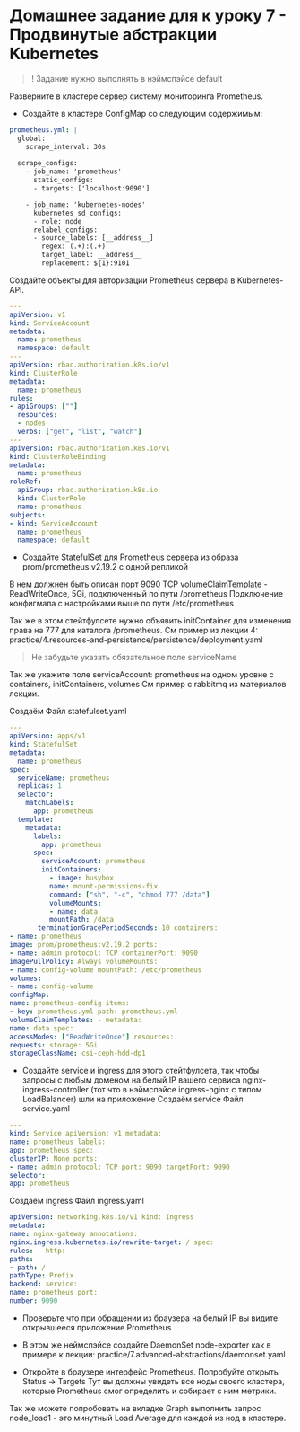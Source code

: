 # Домашнее задание для к уроку 7 - Продвинутые абстракции Kubernetes

> ! Задание нужно выполнять в нэймспэйсе default

Разверните в кластере сервер системy мониторинга Prometheus.

* Создайте в кластере ConfigMap со следующим содержимым:

```yaml
prometheus.yml: |
  global:
    scrape_interval: 30s
  
  scrape_configs:
    - job_name: 'prometheus'
      static_configs:
      - targets: ['localhost:9090']

    - job_name: 'kubernetes-nodes'
      kubernetes_sd_configs:
      - role: node
      relabel_configs:
      - source_labels: [__address__]
        regex: (.+):(.+)
        target_label: __address__
        replacement: ${1}:9101
```

Создайте объекты для авторизации Prometheus сервера в Kubernetes-API.

```yaml
---
apiVersion: v1
kind: ServiceAccount
metadata:
  name: prometheus
  namespace: default
---
apiVersion: rbac.authorization.k8s.io/v1
kind: ClusterRole
metadata:
  name: prometheus
rules:
- apiGroups: [""]
  resources:
  - nodes
  verbs: ["get", "list", "watch"]
---  
apiVersion: rbac.authorization.k8s.io/v1
kind: ClusterRoleBinding
metadata:
  name: prometheus
roleRef:
  apiGroup: rbac.authorization.k8s.io
  kind: ClusterRole
  name: prometheus
subjects:
- kind: ServiceAccount
  name: prometheus
  namespace: default
```

* Создайте StatefulSet для Prometheus сервера из образа prom/prometheus:v2.19.2 с одной репликой

В нем должнен быть описан порт 9090 TCP
volumeClaimTemplate - ReadWriteOnce, 5Gi, подключенный по пути /prometheus
Подключение конфигмапа с настройками выше по пути /etc/prometheus

Так же в этом стейтфулсете нужно объявить initContainer для изменения права на 777 для каталога /prometheus.
См пример из лекции 4: practice/4.resources-and-persistence/persistence/deployment.yaml

> Не забудьте указать обязательное поле serviceName

Так же укажите поле serviceAccount: prometheus на одном уровне с containers, initContainers, volumes
См пример с rabbitmq из материалов лекции.

Создаём
Файл statefulset.yaml
```yaml
---
apiVersion: apps/v1 
kind: StatefulSet 
metadata:
  name: prometheus 
spec:
  serviceName: prometheus 
  replicas: 1
  selector:
    matchLabels:
      app: prometheus
  template: 
    metadata: 
      labels:
        app: prometheus 
      spec:
        serviceAccount: prometheus 
        initContainers:
          - image: busybox
          name: mount-permissions-fix
          command: ["sh", "-c", "chmod 777 /data"] 
          volumeMounts:
          - name: data
          mountPath: /data 
       terminationGracePeriodSeconds: 10 containers:
- name: prometheus
image: prom/prometheus:v2.19.2 ports:
- name: admin protocol: TCP containerPort: 9090
imagePullPolicy: Always volumeMounts:
- name: config-volume mountPath: /etc/prometheus
volumes:
- name: config-volume
configMap:
name: prometheus-config items:
- key: prometheus.yml path: prometheus.yml
volumeClaimTemplates: - metadata:
name: data spec:
accessModes: ["ReadWriteOnce"] resources:
requests: storage: 5Gi
storageClassName: csi-ceph-hdd-dp1
```
* Создайте service и ingress для этого стейтфулсета, так чтобы запросы с любым доменом на белый IP
вашего сервиса nginx-ingress-controller (тот что в нэймспэйсе ingress-nginx с типом LoadBalancer)
шли на приложение
Создаём service
Файл service.yaml
```yaml
---
kind: Service apiVersion: v1 metadata:
name: prometheus labels:
app: prometheus spec:
clusterIP: None ports:
- name: admin protocol: TCP port: 9090 targetPort: 9090
selector:
app: prometheus
```

Создаём ingress
Файл ingress.yaml
```yaml
apiVersion: networking.k8s.io/v1 kind: Ingress
metadata:
name: nginx-gateway annotations:
nginx.ingress.kubernetes.io/rewrite-target: / spec:
rules: - http:
paths:
- path: /
pathType: Prefix
backend: service:
name: prometheus port:
number: 9090
```
* Проверьте что при обращении из браузера на белый IP вы видите открывшееся
приложение Prometheus

* В этом же неймспэйсе создайте DaemonSet node-exporter как в примере к лекции:
practice/7.advanced-abstractions/daemonset.yaml

* Откройте в браузере интерфейс Prometheus.
Попробуйте открыть Status -> Targets
Тут вы должны увидеть все ноды своего кластера, которые Prometheus смог определить и собирает с ним метрики.

Так же можете попробовать на вкладке Graph выполнить запрос node_load1 - это минутный Load Average для каждой из нод в кластере.
